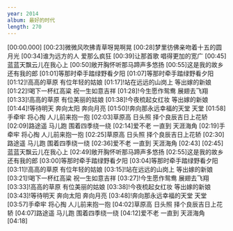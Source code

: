 ```yaml
---
year: 2014
album: 最好的时代
length: 270
---
```

[00:00.000]
[00:23]微微风吹拂青草呀晃啊晃
[00:28]梦里彷佛亲吻着十五的圆月光
[00:34]谁为远方的人 爱那么疯狂
[00:39]让那首歌 唱得更加的宽广
[00:45]蓝蓝天飘云儿在我心上
[00:50]敞开胸怀听那马蹄声多悠扬
[00:55]这是我的故乡 还有我的郎
[01:01]等那时牵手踏绿野看夕阳
[01:07]等那时牵手踏绿野看夕阳
[01:12]!高高的草原 有位年轻的姑娘
[01:17]!站在远远的山岗上 等出嫁的新娘
[01:22]!喝下一杯红高粱 祝一生如意吉祥
[01:28]!今生愿作鸳鸯 展翅去飞翔
[01:33]!高高的草原 有位美丽的姑娘
[01:38]!今夜梳起女红妆 等出嫁的新娘
[01:44]!等待明天 奔向太阳 奔向月亮
[01:50]!奔向那永远幸福的天堂 天堂
[01:58]手牵牢 将心掏 人儿前来抱一抱
[02:03]草原高 日头照 择个良辰吉日上花轿
[02:09]路途遥 马儿跑 围着四季绕一绕
[02:14]爱不老 一直到 天涯海角
[02:19]手牵牢 将心掏 人儿前来抱一抱
[02:25]草原高 日头照 择个良辰吉日上花轿
[02:30]路途遥 马儿跑 围着四季绕一绕
[02:36]爱不老 一直到 天涯海角
[02:43]
[02:45]蓝蓝天飘云儿在我心上
[02:49]敞开胸怀听那马蹄声多悠扬
[02:55]这是我的故乡 还有我的郎
[03:00]等那时牵手踏绿野看夕阳
[03:04]等那时牵手踏绿野看夕阳
[03:11]!高高的草原 有位年轻的姑娘
[03:15]!站在远远的山岗上 等出嫁的新娘
[03:21]!喝下一杯红高粱 祝一生如意吉祥
[03:27]!今生愿作鸳鸯 展翅去飞翔
[03:33]!高高的草原 有位美丽的姑娘
[03:38]!今夜梳起女红妆 等出嫁的新娘
[03:43]!等待明天 奔向太阳 奔向月亮
[03:48]!奔向那永远幸福的天堂 天堂
[03:57]手牵牢 将心掏 人儿前来抱一抱
[04:02]草原高 日头照 择个良辰吉日上花轿
[04:07]路途遥 马儿跑 围着四季绕一绕
[04:12]爱不老 一直到 天涯海角
[04:18]

